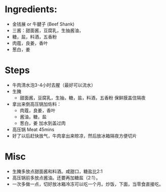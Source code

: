 # Ingredients:
- 金钱展 or 牛腱子 (Beef Shank)
- 三酱：甜面酱，豆腐乳，生抽酱油，
- 糖，盐，料酒，五香粉
- 肉蔻，良姜，香叶
- 葱白，姜

# Steps
- 牛肉清水泡3-4小时去腥（最好可以流水）
- 生腌
	- 甜面酱，豆腐乳，生抽，糖，盐，料酒，五香粉
	保鲜膜盖住隔夜
- 拿出来倒高压锅加佐料：
	- 肉蔻，良姜，香叶
	- 酱油，糖，盐
	- 葱白，姜
	加水到盖过肉
- 高压锅 Meat 45mins
- 好了以后赶快放气，牛肉拿出来晾凉，然后放冰箱隔夜方便切片

# Misc
- 生腌多放点甜面酱和料酒。咸甜口，糖盐比2:1
- 高压锅前多放点酱油。还要再加糖盐（2:1）。
- 一次多做一点，切好放冰箱冷冻可以吃一个月。炒饭，下面，当零食直接吃。